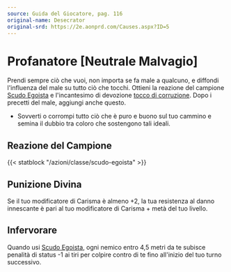 ```yaml
---
source: Guida del Giocatore, pag. 116
original-name: Desecrator
original-srd: https://2e.aonprd.com/Causes.aspx?ID=5
---
```


# Profanatore \[Neutrale Malvagio\]

Prendi sempre ciò che vuoi, non importa se fa male a qualcuno, e diffondi
l'influenza del male su tutto ciò che tocchi. Ottieni la reazione del campione
[Scudo Egoista](/azioni/classe/scudo-egoista) e l'incantesimo di devozione
[tocco di corruzione](/incantesimi/tocco-di-corruzione). Dopo i precetti del
male, aggiungi anche questo.

- Sovverti o corrompi tutto ciò che è puro e buono sul tuo cammino e semina il
  dubbio tra coloro che sostengono tali ideali.

## Reazione del Campione

{{< statblock "/azioni/classe/scudo-egoista" >}}

## Punizione Divina

Se il tuo modificatore di Carisma è almeno +2, la tua resistenza al danno
innescante è pari al tuo modificatore di Carisma + metà del tuo livello.

## Infervorare

Quando usi [Scudo Egoista](/azioni/classe/scudo-egoista), ogni nemico entro 4,5
metri da te subisce penalità di status -1 ai tiri per colpire contro di te fino
all'inizio del tuo turno successivo.
